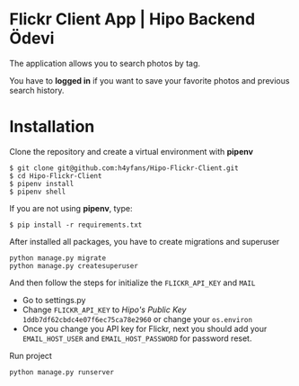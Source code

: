 # Flickr Client App | Hipo Backend Ödevi

The application allows you to search photos by tag.

You have to **logged in** if you want to save your favorite photos and previous search history.

# Installation
Clone the repository and create a virtual environment with **pipenv**

    $ git clone git@github.com:h4yfans/Hipo-Flickr-Client.git
	$ cd Hipo-Flickr-Client
	$ pipenv install
	$ pipenv shell
	
If you are not using **pipenv**, type:

    $ pip install -r requirements.txt
	
After installed all packages, you have to create migrations and superuser
		

    python manage.py migrate
    python manage.py createsuperuser
    

And then follow the steps for initialize the `FLICKR_API_KEY` and `MAIL` 

 - Go to settings.py
 - Change `FLICKR_API_KEY` to *Hipo's Public Key* `1ddb7df62cbdc4e07f6ec75ca78e2960` or change your `os.environ`
 - Once you change you API key for Flickr, next you should add your `EMAIL_HOST_USER` and `EMAIL_HOST_PASSWORD` for password reset.

Run project

    python manage.py runserver

   
